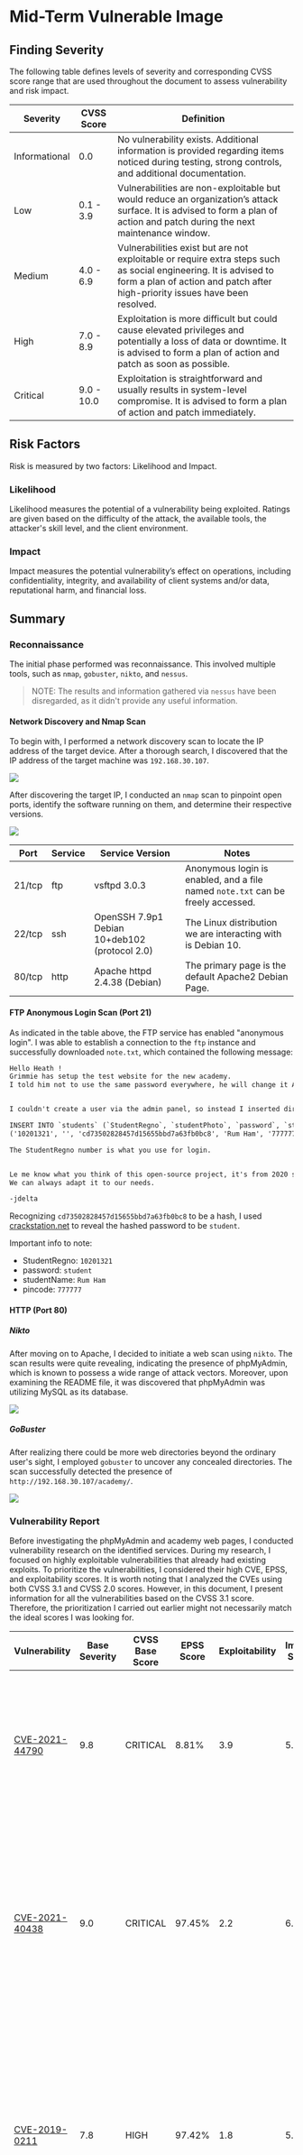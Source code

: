# Mid-Term Vulnerable Image

## Finding Severity

The following table defines levels of severity and corresponding CVSS score range that are used throughout the document to assess vulnerability and risk impact.

| Severity      | CVSS Score | Definition                                                                                                                                                                                       |
| ------------- | ---------- | ------------------------------------------------------------------------------------------------------------------------------------------------------------------------------------------------ |
| Informational | 0.0        | No vulnerability exists. Additional information is provided regarding items noticed during testing, strong controls, and additional documentation.                                               |
| Low           | 0.1 - 3.9  | Vulnerabilities are non-exploitable but would reduce an organization’s attack surface. It is advised to form a plan of action and patch during the next maintenance window.                      |
| Medium        | 4.0 - 6.9  | Vulnerabilities exist but are not exploitable or require extra steps such as social engineering. It is advised to form a plan of action and patch after high-priority issues have been resolved. |
| High          | 7.0 - 8.9  | Exploitation is more difficult but could cause elevated privileges and potentially a loss of data or downtime. It is advised to form a plan of action and patch as soon as possible.             |
| Critical      | 9.0 - 10.0 | Exploitation is straightforward and usually results in system-level compromise. It is advised to form a plan of action and patch immediately.                                                    |

## Risk Factors

Risk is measured by two factors: Likelihood and Impact.

### Likelihood

Likelihood measures the potential of a vulnerability being exploited. Ratings are given based on the difficulty of the attack, the available tools, the attacker's skill level, and the client environment.

### Impact

Impact measures the potential vulnerability’s effect on operations, including confidentiality, integrity, and availability of client systems and/or data, reputational harm, and financial loss.

## Summary

### Reconnaissance

The initial phase performed was reconnaissance. This involved multiple tools, such as `nmap`, `gobuster`, `nikto`, and `nessus`.

> NOTE: The results and information gathered via `nessus` have been disregarded, as it didn't provide any useful information.

#### Network Discovery and Nmap Scan

To begin with, I performed a network discovery scan to locate the IP address of the target device. After a thorough search, I discovered that the IP address of the target machine was `192.168.30.107`.

![](images/network-discovery.png)

After discovering the target IP, I conducted an `nmap` scan to pinpoint open ports, identify the software running on them, and determine their respective versions.

![](images/nmap.png)

| Port   | Service | Service Version                               | Notes                                                                           |
| ------ | ------- | --------------------------------------------- | ------------------------------------------------------------------------------- |
| 21/tcp | ftp     | vsftpd 3.0.3                                  | Anonymous login is enabled, and a file named `note.txt` can be freely accessed. |
| 22/tcp | ssh     | OpenSSH 7.9p1 Debian 10+deb102 (protocol 2.0) | The Linux distribution we are interacting with is Debian 10.                    |
| 80/tcp | http    | Apache httpd 2.4.38 (Debian)                  | The primary page is the default Apache2 Debian Page.                            |

#### FTP Anonymous Login Scan (Port 21)

As indicated in the table above, the FTP service has enabled "anonymous login". I was able to establish a connection to the `ftp` instance and successfully downloaded `note.txt`, which contained the following message:

```txt
Hello Heath !
Grimmie has setup the test website for the new academy.
I told him not to use the same password everywhere, he will change it ASAP.


I couldn't create a user via the admin panel, so instead I inserted directly into the database with the following command:

INSERT INTO `students` (`StudentRegno`, `studentPhoto`, `password`, `studentName`, `pincode`, `session`, `department`, `semester`, `cgpa`, `creationdate`, `updationDate`) VALUES
('10201321', '', 'cd73502828457d15655bbd7a63fb0bc8', 'Rum Ham', '777777', '', '', '', '7.60', '2021-05-29 14:36:56', '');

The StudentRegno number is what you use for login.


Le me know what you think of this open-source project, it's from 2020 so it should be secure... right ?
We can always adapt it to our needs.

-jdelta
```

Recognizing `cd73502828457d15655bbd7a63fb0bc8` to be a hash, I used [crackstation.net](https://crackstation.net/) to reveal the hashed password to be `student`.

Important info to note:

- StudentRegno: `10201321`
- password: `student`
- studentName: `Rum Ham`
- pincode: `777777`

#### HTTP (Port 80)

##### Nikto

After moving on to Apache, I decided to initiate a web scan using `nikto`. The scan results were quite revealing, indicating the presence of phpMyAdmin, which is known to possess a wide range of attack vectors. Moreover, upon examining the README file, it was discovered that phpMyAdmin was utilizing MySQL as its database.

![](images/nikto-scan.png)

##### GoBuster

After realizing there could be more web directories beyond the ordinary user's sight, I employed `gobuster` to uncover any concealed directories. The scan successfully detected the presence of `http://192.168.30.107/academy/`.

![](images/gobuster-scan.png)

### Vulnerability Report

Before investigating the phpMyAdmin and academy web pages, I conducted vulnerability research on the identified services. During my research, I focused on highly exploitable vulnerabilities that already had existing exploits. To prioritize the vulnerabilities, I considered their high CVE, EPSS, and exploitability scores. It is worth noting that I analyzed the CVEs using both CVSS 3.1 and CVSS 2.0 scores. However, in this document, I present information for all the vulnerabilities based on the CVSS 3.1 score. Therefore, the prioritization I carried out earlier might not necessarily match the ideal scores I was looking for.

| Vulnerability                                                                                                    | Base Severity | CVSS Base Score | EPSS Score | Exploitability | Impact Score | Description                                                                                                                                                                                                                                | Recommendation                                                                                                                                                                                                                                                                          |
| ---------------------------------------------------------------------------------------------------------------- | ------------- | --------------- | ---------- | -------------- | ------------ | ------------------------------------------------------------------------------------------------------------------------------------------------------------------------------------------------------------------------------------------ | --------------------------------------------------------------------------------------------------------------------------------------------------------------------------------------------------------------------------------------------------------------------------------------- |
| [CVE-2021-44790](https://www.cvedetails.com/cve/CVE-2021-44790/ "CVE-2021-44790 security vulnerability details") | 9.8           | CRITICAL        | 8.81%      | 3.9            | 5.9          | A carefully crafted request can cause a buffer overflow in the mod_lua multipart parser. This affects Apache HTTP Server 2.4.51 and earlier. No exploit has been found yet.                                                                | - Update Apache to the latest version to mitigate the vulnerability.<br>- If not needed, disable `mod_lua`.                                                                                                                                                                             |
| [CVE-2021-40438](https://www.cvedetails.com/cve/CVE-2021-40438/ "CVE-2021-40438 security vulnerability details") | 9.0           | CRITICAL        | 97.45%     | 2.2            | 6.0          | Apache HTTP Server 2.4.48 and earlier versions are vulnerable to a mod_proxy exploit that can cause a remote user to select an origin server by crafting a request URI-path.                                                               | - Upgrade to the latest version of Apache that patches this vulnerability. <br>- If not needed, disable `mod_proxy`.<br>- If required and updating is impossible, consider additional security measures such as network segmentation and stricter firewall rules.                       |
| [CVE-2019-0211](https://www.cvedetails.com/cve/CVE-2019-0211/ "CVE-2019-0211 security vulnerability details")    | 7.8           | HIGH            | 97.42%     | 1.8            | 5.9          | In Apache HTTP Server 2.4, versions 2.4.17 to 2.4.38, less-privileged child processes or threads could execute arbitrary code with the privileges of the parent process by manipulating the scoreboard. Non-Unix systems are not affected. | - Update to a version of Apache HTTP Server newer than `2.4.38`. <br>- Employ privilege separation techniques and regular server maintenance checks to ensure system integrity.                                                                                                         |
| [CVE-2021-30047](https://www.cvedetails.com/cve/CVE-2021-30047/ "CVE-2021-30047 security vulnerability details") | 7.5           | HIGH            | 0.28%      | 3.9            | 3.6          | VSFTPD 3.0.3 allows attackers to cause a denial of service due to the limited number of connections allowed.                                                                                                                               | - Upgrade to a newer version of VSFTPD if available or apply any provided patches.<br>- Consider configuring connection rate-limiting and monitoring to prevent denial-of-service attacks.<br>- Alternatively, use SFTP as a safer option that isn't susceptible to this vulnerability. |
| [CVE-2019-6110](https://www.cvedetails.com/cve/CVE-2019-6110/ "CVE-2019-6110 security vulnerability details")    | 6.8           | MEDIUM          | 0.43%      | 1.6            | 5.2          | OpenSSH 7.9 vulnerability allows a malicious server or Man-in-The-Middle attacker to manipulate client output, potentially hiding additional files being transferred.                                                                      | - Update OpenSSH clients to version 7.9p1 or later. <br>- Use more secure methods for file transfer and verify server authenticity before connecting.                                                                                                                                   |
| [CVE-2019-6111](https://www.cvedetails.com/cve/CVE-2019-6111/ "CVE-2019-6111 security vulnerability details")    | 5.9           | MEDIUM          | 0.20%      | 2.2            | 3.6          | OpenSSH 7.9 has a security issue in its scp implementation. A malicious scp server or Man-in-The-Middle attacker can overwrite arbitrary files in the scp client target directory.                                                         | - Patch or update OpenSSH to a version that fixes this scp vulnerability. <br>- Ensure SCP transfers are conducted over trusted networks and verify file integrity post-transfer.                                                                                                       |

Although the mentioned vulnerabilities were indeed present in the software versions captured by `nmap`, it is worth noting that they were not easily exploitable for several reasons. These reasons will be explained in the following points:

- [CVE-2021-44790](https://www.cvedetails.com/cve/CVE-2021-44790/ "CVE-2021-44790 security vulnerability details")
  - There is no proof that `mod_lua` is enabled.
- [CVE-2021-40438](https://www.cvedetails.com/cve/CVE-2021-40438/ "CVE-2021-40438 security vulnerability details")
  - After further investigation, it didn't seem like this vulnerability was as applicable as I thought it was.
- [CVE-2019-0211](https://www.cvedetails.com/cve/CVE-2019-0211/ "CVE-2019-0211 security vulnerability details")
  - This one could have been exploitable, but with my level of experience, the likelihood of this vulnerability being exploited is very low, as indicated by the CVSS exploitability score.
- [CVE-2021-30047](https://www.cvedetails.com/cve/CVE-2021-30047/ "CVE-2021-30047 security vulnerability details")
  - While potentially viable, performing a DoS attack on the system posed no benefit in gaining root access.
- [CVE-2019-6110](https://www.cvedetails.com/cve/CVE-2019-6110/ "CVE-2019-6110 security vulnerability details") & [CVE-2019-6111](https://www.cvedetails.com/cve/CVE-2019-6111/ "CVE-2019-6111 security vulnerability details")
  - Both of these vulnerabilities involved a man in the middle. While potentially good, it was not applicable within the given threat model and scenario.

### Exploitation

Upon examination of the academy website, I discovered that I could utilize the credentials I obtained from the note file to gain access to the student account named "Rum Ham".

![](images/images/access-gained.png)

After some experimentation, I found an interesting "bug" in the website's 'Profile Picture' section in the "MY PROFILE" tab. I realized that it allowed me to upload non-image files. I researched and found a useful tool called [php-reverse-shell](https://github.com/pentestmonkey/php-reverse-shell) that, if executed correctly, could create a web shell, granting me access to the server. Using this method, I could infiltrate the system and gain entry under the user name 'www-data'.

![](images/www-data-access-granted.png)

### Privilege Escalation

I've gained access to a user account on the remote system. My next task is to obtain root access. To explore potential paths of privilege escalation, I used `LinPEAS` and meticulously reviewed the output for any useful leads. After sifting through the results, I came across a password that I believe could unlock either further access to the academy webpage or the phpMyAdmin site.

![](images/potential-password-files.png)

I decided to first check phpMyAdmin since I thought it would be the best place to find the information I needed. But when I tried to log in with the username 'admin', I was denied access. That's when I remembered that LinPEAS had reported a user named 'grimmie'. I tried to log into phpMyAdmin with 'grimmie' as the username and the previous password, and was granted access!

Although I found a lot of good information, it wasn't helpful in terms of getting root access. So, I decided to use the same password to log in to the 'grimmie' user account on the server to potentially escalate my permissions. I figured that if the password was the same for the 'grimmie' user, then it might be the same for the root user too. To check this, I accessed phpMyAdmin and found the hashed password for the root user. I used crackstation.net to get the password, but unfortunately, I was unable to log into the root account with it.

![](images/grimmie-access.png)
![](images/grimmie-ssh.png)

#### Kernel Exploit

Prior to the grimmie's password, what initially caught my attention was the `PTRACE_TRACEME`. This seemed like it would be an easy way to gain escalated privileges, directly to root.

![](images/exploit-suggester.png)

After finding the code to exploit said vulnerability, I compiled it locally, then used `sftp` to upload the code, since I couldn't directly compile it on the remote machine. Once on the system, I attempted to execute the code, but unfortunately, or unfortunately, it wouldn't execute because the required libraries were not installed on the system. This meant that I was unable to exploit this major vulnerability, which in the end, was good.

![](images/ptrace_traceme-exploit.png)

### Privilege Escalation (root)

Since the kernel-level exploit failed, I focused on the `backup.sh` file within the home directory of grimmie. Looking back at the output of LinPEAS, we see that there was a cronjob that executed this file. Even better, it gets executed with root permissions.

![](images/cron-jobs.png)

Since the script was owned by grimmie, I was able to modify it to instead open a backdoor using `netcat`, allowing me to directly connect as the root user.

![](images/root-access-gained.png)
